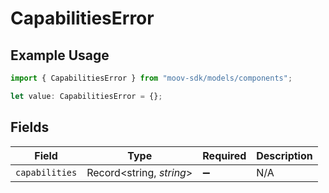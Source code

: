 # CapabilitiesError

## Example Usage

```typescript
import { CapabilitiesError } from "moov-sdk/models/components";

let value: CapabilitiesError = {};
```

## Fields

| Field                    | Type                     | Required                 | Description              |
| ------------------------ | ------------------------ | ------------------------ | ------------------------ |
| `capabilities`           | Record<string, *string*> | :heavy_minus_sign:       | N/A                      |